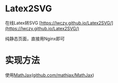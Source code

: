 # Latex2SVG

在线Latex转SVG [https://lwczy.github.io/Latex2SVG/](https://lwczy.github.io/Latex2SVG/)

纯静态页面，直接用Nginx即可

# 实现方法
使用[MathJax](http://www.mathjax.org/)([github.com/mathjax/MathJax](https://github.com/mathjax/MathJax))
